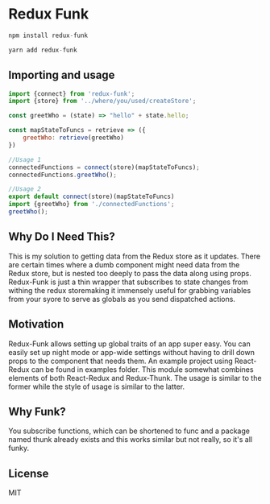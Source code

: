 Redux Funk
=============

```js
npm install redux-funk
```

```js
yarn add redux-funk
```

## Importing and usage

```js
import {connect} from 'redux-funk';
import {store} from '../where/you/used/createStore';

const greetWho = (state) => "hello" + state.hello;

const mapStateToFuncs = retrieve => ({
    greetWho: retrieve(greetWho)
})

//Usage 1
connectedFunctions = connect(store)(mapStateToFuncs);
connectedFunctions.greetWho();

//Usage 2
export default connect(store)(mapStateToFuncs)
import {greetWho} from './connectedFunctions';
greetWho();
```

## Why Do I Need This?

This is my solution to getting data from the Redux store as it updates. There are certain times where a dumb component might need data from the Redux store, but is nested too deeply to pass the data along using props. Redux-Funk is just a thin wrapper that subscribes to state changes from withing the redux storemaking it immensely useful for grabbing variables from your syore to serve as globals as you send dispatched actions.

## Motivation

Redux-Funk allows setting up global traits of an app super easy. You can easily set up night mode or app-wide settings without having to drill down props to the component that needs them. An example project using React-Redux can be found in examples folder. This module somewhat combines elements of both React-Redux and Redux-Thunk. The usage is similar to the former while the style of usage is similar to the latter.

## Why Funk?

You subscribe functions, which can be shortened to func and a package named thunk already exists and this works similar but not really, so it's all funky.

## License

MIT